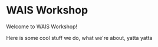 # WAIS Workshop

Welcome to WAIS Workshop! 

Here is some cool stuff we do, what we're about, yatta yatta
